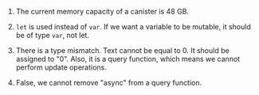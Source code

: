 1. The current memory capacity of a canister is 48 GB.

2. `let` is used instead of `var`. If we want a variable to be mutable, it should be of type `var`, not let.

3. There is a type mismatch. Text cannot be equal to 0. It should be assigned to "0". Also, it is a query function, which means we cannot perform update operations.

4. False, we cannot remove "async" from a query function.
